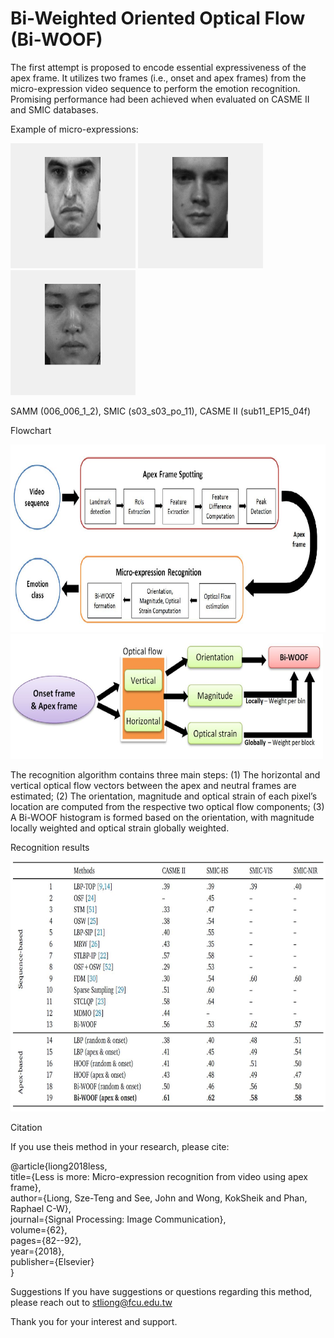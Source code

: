 # Bi-Weighted Oriented Optical Flow (Bi-WOOF)

The first attempt is proposed to encode essential expressiveness of the apex frame.
It utilizes two frames (i.e., onset and apex frames) from the micro-expression video sequence to perform the emotion recognition.
Promising performance had been achieved when evaluated on CASME II and SMIC databases. 

Example of micro-expressions:

<img src="https://github.com/christy1206/biwoof/blob/pictures/006_006_1_2.gif" width="200" height="200"/> <img src="https://github.com/christy1206/biwoof/blob/pictures/s03_s03_po_11.gif" width="200" height="200"/> <img src="https://github.com/christy1206/biwoof/blob/pictures/sub11_EP15_04f.gif" width="200" height="200"/>

SAMM (006_006_1_2), SMIC (s03_s03_po_11), CASME II (sub11_EP15_04f)

Flowchart

<img src="https://github.com/christy1206/biwoof/blob/pictures/flow.JPG" width="600" height="300"/>

<img src="https://github.com/christy1206/biwoof/blob/pictures/biwoof.JPG" width="500" height="200"/>

The recognition algorithm contains three main steps: 
(1) The horizontal and vertical optical flow vectors between the apex and neutral frames are estimated; 
(2) The orientation, magnitude and optical strain of each pixel’s location are computed from the respective two optical flow components; 
(3) A Bi-WOOF histogram is formed based on the orientation, with magnitude locally weighted and optical strain globally weighted.


Recognition results

<img src="https://github.com/christy1206/biwoof/blob/pictures/result.JPG" width="800" height="400"/>

Citation

If you use theis method in your research, please cite:

@article{liong2018less,\
  title={Less is more: Micro-expression recognition from video using apex frame},\
  author={Liong, Sze-Teng and See, John and Wong, KokSheik and Phan, Raphael C-W},\
  journal={Signal Processing: Image Communication},\
  volume={62},\
  pages={82--92},\
  year={2018},\
  publisher={Elsevier}\
}

Suggestions
If you have suggestions or questions regarding this method, please reach out to stliong@fcu.edu.tw

Thank you for your interest and support.
